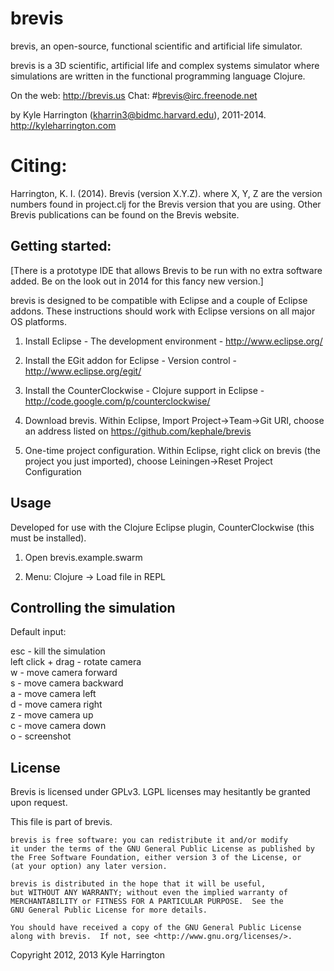 # brevis

brevis, an open-source, functional scientific and artificial life simulator.

brevis is a 3D scientific, artificial life and complex systems simulator where simulations are written in the functional programming language Clojure. 
	
On the web:   http://brevis.us
Chat: #brevis@irc.freenode.net
  
by Kyle Harrington (kharrin3@bidmc.harvard.edu), 2011-2014.
   http://kyleharrington.com
      
# Citing:

Harrington, K. I. (2014). Brevis (version X.Y.Z). where X, Y, Z are the version numbers found in project.clj for the Brevis version that you are using. Other Brevis publications can be found on the Brevis website.  

## Getting started:

[There is a prototype IDE that allows Brevis to be run with no extra software added. Be on the look out in 2014 for this fancy new version.]

brevis is designed to be compatible with Eclipse and a couple of Eclipse addons. These instructions should work with Eclipse versions on all major OS platforms.

1. Install Eclipse - The development environment - http://www.eclipse.org/ 

2. Install the EGit addon for Eclipse - Version control -  http://www.eclipse.org/egit/

3. Install the CounterClockwise - Clojure support in Eclipse - http://code.google.com/p/counterclockwise/

4. Download brevis. Within Eclipse, Import Project->Team->Git URI, choose an address listed on https://github.com/kephale/brevis

5. One-time project configuration. Within Eclipse, right click on brevis (the project you just imported), choose Leiningen->Reset Project Configuration

## Usage

Developed for use with the Clojure Eclipse plugin, CounterClockwise (this must be installed).

1. Open brevis.example.swarm

2. Menu: Clojure -> Load file in REPL

## Controlling the simulation

Default input:

esc - kill the simulation  
left click + drag - rotate camera  
w - move camera forward  
s - move camera backward  
a - move camera left  
d - move camera right  
z - move camera up  
c - move camera down  
o - screenshot  

## License

Brevis is licensed under GPLv3. LGPL licenses may hesitantly be granted upon request.

This file is part of brevis.                                                                                                                                                 
                                                                                                                                                                                     
    brevis is free software: you can redistribute it and/or modify                                                                                                           
    it under the terms of the GNU General Public License as published by                                                                                                             
    the Free Software Foundation, either version 3 of the License, or                                                                                                                
    (at your option) any later version.                                                                                                                                              
                                                                                                                                                                                     
    brevis is distributed in the hope that it will be useful,                                                                                                                
    but WITHOUT ANY WARRANTY; without even the implied warranty of                                                                                                                   
    MERCHANTABILITY or FITNESS FOR A PARTICULAR PURPOSE.  See the                                                                                                                    
    GNU General Public License for more details.                                                                                                                                     
                                                                                                                                                                                     
    You should have received a copy of the GNU General Public License                                                                                                                
    along with brevis.  If not, see <http://www.gnu.org/licenses/>.                                                                                                          
                                                                                                                                                                                     
Copyright 2012, 2013 Kyle Harrington
